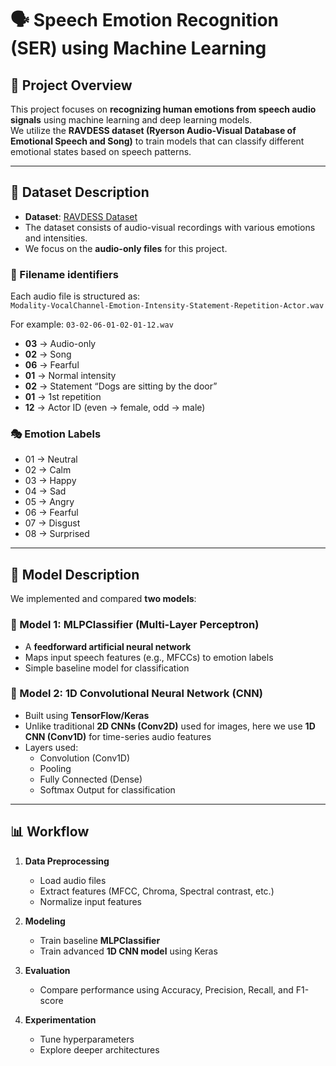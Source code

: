 # 🗣️ Speech Emotion Recognition (SER) using Machine Learning

## 📌 Project Overview
This project focuses on **recognizing human emotions from speech audio signals** using machine learning and deep learning models.  
We utilize the **RAVDESS dataset (Ryerson Audio-Visual Database of Emotional Speech and Song)** to train models that can classify different emotional states based on speech patterns.

---

## 📂 Dataset Description
- **Dataset**: [RAVDESS Dataset](https://zenodo.org/record/1188976)  
- The dataset consists of audio-visual recordings with various emotions and intensities.  
- We focus on the **audio-only files** for this project.  

### 🎵 Filename identifiers
Each audio file is structured as:  
`Modality-VocalChannel-Emotion-Intensity-Statement-Repetition-Actor.wav`

For example: `03-02-06-01-02-01-12.wav`
- **03** → Audio-only  
- **02** → Song  
- **06** → Fearful  
- **01** → Normal intensity  
- **02** → Statement “Dogs are sitting by the door”  
- **01** → 1st repetition  
- **12** → Actor ID (even → female, odd → male)  

### 🎭 Emotion Labels
- 01 → Neutral  
- 02 → Calm  
- 03 → Happy  
- 04 → Sad  
- 05 → Angry  
- 06 → Fearful  
- 07 → Disgust  
- 08 → Surprised  

---

## 🤖 Model Description
We implemented and compared **two models**:

### 🔹 Model 1: MLPClassifier (Multi-Layer Perceptron)
- A **feedforward artificial neural network**  
- Maps input speech features (e.g., MFCCs) to emotion labels  
- Simple baseline model for classification  

### 🔹 Model 2: 1D Convolutional Neural Network (CNN)
- Built using **TensorFlow/Keras**  
- Unlike traditional **2D CNNs (Conv2D)** used for images, here we use **1D CNN (Conv1D)** for time-series audio features  
- Layers used:
  - Convolution (Conv1D)  
  - Pooling  
  - Fully Connected (Dense)  
  - Softmax Output for classification  

---

## 📊 Workflow
1. **Data Preprocessing**  
   - Load audio files  
   - Extract features (MFCC, Chroma, Spectral contrast, etc.)  
   - Normalize input features  

2. **Modeling**  
   - Train baseline **MLPClassifier**  
   - Train advanced **1D CNN model** using Keras  

3. **Evaluation**  
   - Compare performance using Accuracy, Precision, Recall, and F1-score  

4. **Experimentation**  
   - Tune hyperparameters  
   - Explore deeper architectures  


